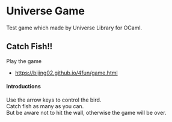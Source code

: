 # Universe Game

Test game which made by Universe Library for OCaml.

## Catch Fish!!

 Play the game

 - https://bijing02.github.io/4fun/game.html
 
 #### Introductions
  Use the arrow keys to control the bird.  
  Catch fish as many as you can.  
  But be aware not to hit the wall, otherwise the game will be over.  
